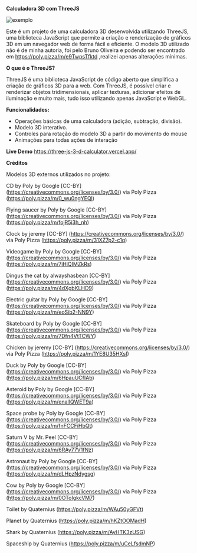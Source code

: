 **Calculadora 3D com ThreeJS**

![exemplo](https://i.imgur.com/qiBY3KM_d.webp?maxwidth=1520&fidelity=grand)

Este é um projeto de uma calculadora 3D desenvolvida utilizando ThreeJS, uma biblioteca JavaScript que permite a criação e renderização de gráficos 3D em um navegador web de forma fácil e eficiente. O modelo 3D utilizado não é de minha autoria, foi pelo Bruno Oliveira e podendo ser encontrado em https://poly.pizza/m/e9TwpsTfktd ,realizei apenas alterações mínimas.

**O que é o ThreeJS?**

ThreeJS é uma biblioteca JavaScript de código aberto que simplifica a criação de gráficos 3D para a web. Com ThreeJS, é possível criar e renderizar objetos tridimensionais, aplicar texturas, adicionar efeitos de iluminação e muito mais, tudo isso utilizando apenas JavaScript e WebGL.

**Funcionalidades:**

- Operações básicas de uma calculadora (adição, subtração, divisão).
- Modelo 3D interativo.
- Controles para rotação do modelo 3D a partir do movimento do mouse
- Animações para todas ações de interação


**Live Demo**
https://three-js-3-d-calculator.vercel.app/


**Créditos**

Modelos 3D externos utilizados no projeto:

CD by Poly by Google [CC-BY] (https://creativecommons.org/licenses/by/3.0/) via Poly Pizza (https://poly.pizza/m/0_wu0ngYEQl)

Flying saucer by Poly by Google [CC-BY] (https://creativecommons.org/licenses/by/3.0/) via Poly Pizza (https://poly.pizza/m/fojR5i3h_nh)

Clock by jeremy [CC-BY] (https://creativecommons.org/licenses/by/3.0/) via Poly Pizza (https://poly.pizza/m/31XZ7p2-c1q)

Videogame by Poly by Google [CC-BY] (https://creativecommons.org/licenses/by/3.0/) via Poly Pizza (https://poly.pizza/m/7jHiQIMZkRs)

Dingus the cat by alwayshasbean [CC-BY] (https://creativecommons.org/licenses/by/3.0/) via Poly Pizza (https://poly.pizza/m/4dXgbKLHD9)

Electric guitar by Poly by Google [CC-BY] (https://creativecommons.org/licenses/by/3.0/) via Poly Pizza (https://poly.pizza/m/eoSib2-NN9Y)

Skateboard by Poly by Google [CC-BY] (https://creativecommons.org/licenses/by/3.0/) via Poly Pizza (https://poly.pizza/m/7Dfn4VtTCWY)

Chicken by jeremy [CC-BY] (https://creativecommons.org/licenses/by/3.0/) via Poly Pizza (https://poly.pizza/m/1YE8U35HXsI)

Duck by Poly by Google [CC-BY] (https://creativecommons.org/licenses/by/3.0/) via Poly Pizza (https://poly.pizza/m/6HpauUCfIAb)

Asteroid by Poly by Google [CC-BY] (https://creativecommons.org/licenses/by/3.0/) via Poly Pizza (https://poly.pizza/m/enaIlQWET9a)

Space probe by Poly by Google [CC-BY] (https://creativecommons.org/licenses/by/3.0/) via Poly Pizza (https://poly.pizza/m/fnFCCFiHbQt)

Saturn V by Mr. Peel [CC-BY] (https://creativecommons.org/licenses/by/3.0/) via Poly Pizza (https://poly.pizza/m/6RAy77V1fNz)

Astronaut by Poly by Google [CC-BY] (https://creativecommons.org/licenses/by/3.0/) via Poly Pizza (https://poly.pizza/m/dLHpzNdygsg)

Cow by Poly by Google [CC-BY] (https://creativecommons.org/licenses/by/3.0/) via Poly Pizza (https://poly.pizza/m/0OToIgkcVM7)

Toilet by Quaternius (https://poly.pizza/m/WAu50yGFVt)

Planet by Quaternius (https://poly.pizza/m/hKZtOOMadH)

Shark by Quaternius (https://poly.pizza/m/AyHTK3zUSG)

Spaceship by Quaternius (https://poly.pizza/m/uCeLfsdmNP)


